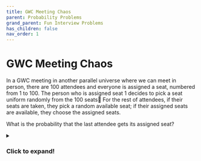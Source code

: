 ```yaml
---
title: GWC Meeting Chaos
parent: Probability Problems
grand_parent: Fun Interview Problems
has_children: false
nav_order: 1
---
```


# GWC Meeting Chaos

In a GWC meeting in another parallel universe where we can meet in person, there are 100 attendees and everyone is assigned a seat,
numbered from 1 to 100. The person who is assigned seat 1 decides to pick a seat uniform randomly from the 100 seats🤯 For the rest of attendees,
if their seats are taken, they pick a random available seat; if their assigned seats are available, they choose the assigned seats.

What is the probability that the last attendee gets its assigned seat?


<details>
<summary>

### Click to expand!
</summary>
  
  **Answer:** `1/2`
  
  This is a classical probability question. First let's think intuitively.
  **Notice that the last member will either get the first seat or the last seat.** There are two possibilities for GWC member 2–99:
  1. The member’s assigned seat is empty. They sit in that seat.
  2. The member’s assigned seat is occupied. They sit in some other seat at random.

  After each of these members takes a seat, it is necessarily true that their assigned seat is occupied. Either it was previously unoccupied (option 1 above) and they sit in it, or it was already occupied (option 2).
  Before the last member enters the room, we know that the assigned seats of members 2–99 are occupied. At this point, the last member can only take either the first seat or the last seat. Since at each choice step, the first or last is equally probable to be taken, the last person will get either the first or last with equal probability: `1/2`


  Now let's prove rigorously. Here we provide a prove offered by math.stonybrook.edu since it is very clear and straightforward.

  Let’s consider the problem for n members attending the meeting, and let’s number them 1 through n according to the order at which they enter the 
  room. Consider the first member. 

  If she takes her seat (which happens with probability `1/n`), every other member(including the last one) gets her seat with probability 1, since they will not be forced to take seats other than their own. 

  If the first person takes the seat of last member, then, obviously, the last member has no chance to get her seat. 

  Now let’s look at the case where the first member occupies the place of the k’th member, where `1 < k < n`. Members 2...(k − 1) take their
  own seats, since they are vacant. Now member k starts to act exactly like the first person:
  1. She takes a seat randomly;
  2. If she takes the seat of the first person, which we can think of as being her seat now, then
  members `k + 1`, `k + 2`, ..., `n` get to their seats with probability 1;
  3. If she takes the last member’s seat, last member gets her seat with probability 0.

  Therefore, if we let f(x) be the probability that the last member takes her seat in the room with x seats (according to the conditions stated at the problem), then the probability that the last person takes her seat given that the first person took the seat of k’th member is f(k).

  Since the seat of k’th member is taken with probability `1/n` (both the first person and a person whose seat was occupied select new seat with with uniform randomness), we have `f(n) = 1/n + (1/n)(∑n−1,i=2 f(i))`.

  We observe that in case n = 2, the first person takes her seat with probability `1/2`, in which case the last member always gets her sit, and that she gets the seat of last passenger with probability `1/2` as well; hence f(2) = `1/2`. Our claim is that f(n) = `1/2` for all n, and we prove it using full induction on n. 

  We have shown the base case above. Now let f(n) = `1/2` for n ≤ k. Then `f(k + 1) = 1/k+1 + (1/k+1)(∑k,i=2 f(i)) = 1/k+1 + k−1/2k+2 = k+1/2k+2 = 1/2`, as desired. The claim follows by the principle of full mathematical induction.

</details>
